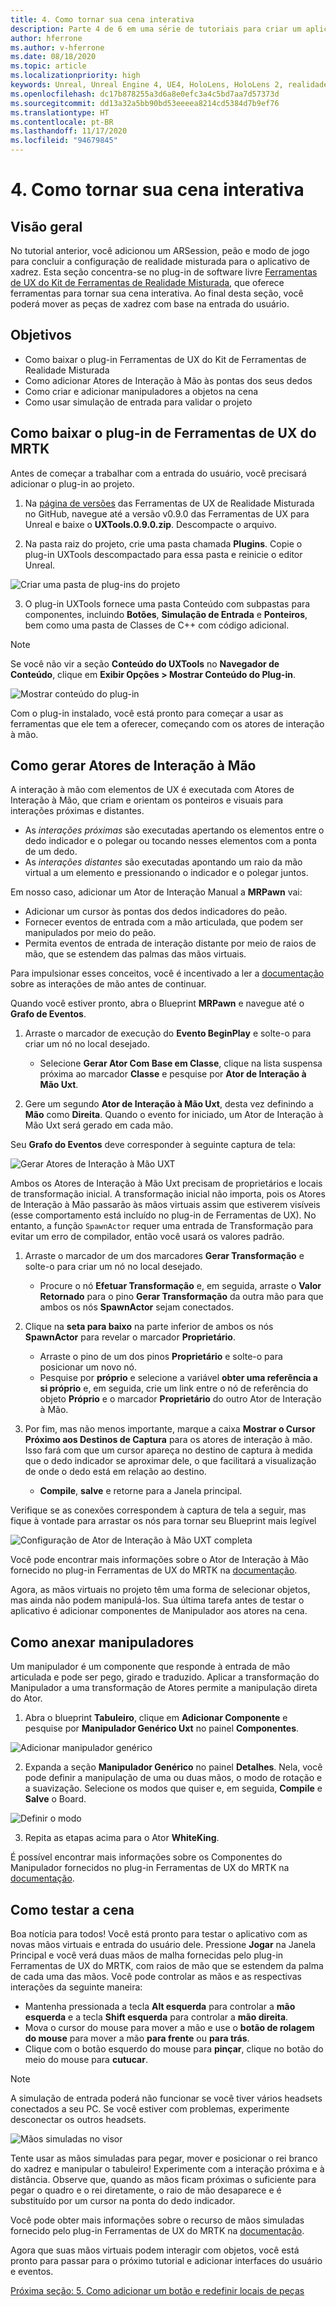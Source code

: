 ```yaml
---
title: 4. Como tornar sua cena interativa
description: Parte 4 de 6 em uma série de tutoriais para criar um aplicativo de xadrez simples usando o Unreal Engine 4 e o plug-in Ferramentas de UX do Kit de Ferramentas de Realidade Misturada
author: hferrone
ms.author: v-hferrone
ms.date: 08/18/2020
ms.topic: article
ms.localizationpriority: high
keywords: Unreal, Unreal Engine 4, UE4, HoloLens, HoloLens 2, realidade misturada, tutorial, introdução, mrtk, uxt, Ferramentas de UX, documentação, headset de realidade misturada, headset do windows mixed reality, headset de realidade virtual
ms.openlocfilehash: dc17b878255a3d6a8e0efc3a4c5bd7aa7d57373d
ms.sourcegitcommit: dd13a32a5bb90bd53eeeea8214cd5384d7b9ef76
ms.translationtype: HT
ms.contentlocale: pt-BR
ms.lasthandoff: 11/17/2020
ms.locfileid: "94679845"
---
```

# <a name="4-making-your-scene-interactive"></a>4. Como tornar sua cena interativa

## <a name="overview"></a>Visão geral

No tutorial anterior, você adicionou um ARSession, peão e modo de jogo para concluir a configuração de realidade misturada para o aplicativo de xadrez. Esta seção concentra-se no plug-in de software livre [Ferramentas de UX do Kit de Ferramentas de Realidade Misturada](https://github.com/microsoft/MixedReality-UXTools-Unreal), que oferece ferramentas para tornar sua cena interativa. Ao final desta seção, você poderá mover as peças de xadrez com base na entrada do usuário. 

## <a name="objectives"></a>Objetivos

* Como baixar o plug-in Ferramentas de UX do Kit de Ferramentas de Realidade Misturada 
* Como adicionar Atores de Interação à Mão às pontas dos seus dedos
* Como criar e adicionar manipuladores a objetos na cena
* Como usar simulação de entrada para validar o projeto

## <a name="downloading-the-mrtk-ux-tools-plugin"></a>Como baixar o plug-in de Ferramentas de UX do MRTK
Antes de começar a trabalhar com a entrada do usuário, você precisará adicionar o plug-in ao projeto.

1.  Na [página de versões](https://github.com/microsoft/MixedReality-UXTools-Unreal/releases) das Ferramentas de UX de Realidade Misturada no GitHub, navegue até a versão v0.9.0 das Ferramentas de UX para Unreal e baixe o **UXTools.0.9.0.zip**. Descompacte o arquivo.

2.  Na pasta raiz do projeto, crie uma pasta chamada **Plugins**. Copie o plug-in UXTools descompactado para essa pasta e reinicie o editor Unreal. 

![Criar uma pasta de plug-ins do projeto](images/unreal-uxt/4-plugins.PNG)

3.  O plug-in UXTools fornece uma pasta Conteúdo com subpastas para componentes, incluindo **Botões**, **Simulação de Entrada** e **Ponteiros**, bem como uma pasta de Classes de C++ com código adicional.  

> [!NOTE]
> Se você não vir a seção **Conteúdo do UXTools** no **Navegador de Conteúdo**, clique em **Exibir Opções > Mostrar Conteúdo do Plug-in**. 

![Mostrar conteúdo do plug-in](images/unreal-uxt/4-showplugincontent.PNG)

Com o plug-in instalado, você está pronto para começar a usar as ferramentas que ele tem a oferecer, começando com os atores de interação à mão.

## <a name="spawning-hand-interaction-actors"></a>Como gerar Atores de Interação à Mão
A interação à mão com elementos de UX é executada com Atores de Interação à Mão, que criam e orientam os ponteiros e visuais para interações próximas e distantes.
- As *interações próximas* são executadas apertando os elementos entre o dedo indicador e o polegar ou tocando nesses elementos com a ponta de um dedo. 
- As *interações distantes* são executadas apontando um raio da mão virtual a um elemento e pressionando o indicador e o polegar juntos.

Em nosso caso, adicionar um Ator de Interação Manual a **MRPawn** vai:
- Adicionar um cursor às pontas dos dedos indicadores do peão.
- Fornecer eventos de entrada com a mão articulada, que podem ser manipulados por meio do peão.
- Permita eventos de entrada de interação distante por meio de raios de mão, que se estendem das palmas das mãos virtuais.

Para impulsionar esses conceitos, você é incentivado a ler a [documentação](https://github.com/microsoft/MixedReality-UXTools-Unreal/blob/public/0.9.x/Docs/HandInteraction.md) sobre as interações de mão antes de continuar. 

Quando você estiver pronto, abra o Blueprint **MRPawn** e navegue até o **Grafo de Eventos**. 

1. Arraste o marcador de execução do **Evento BeginPlay** e solte-o para criar um nó no local desejado. 
    * Selecione **Gerar Ator Com Base em Classe**, clique na lista suspensa próxima ao marcador **Classe** e pesquise por **Ator de Interação à Mão Uxt**.  

2. Gere um segundo **Ator de Interação à Mão Uxt**, desta vez definindo a **Mão** como **Direita**. Quando o evento for iniciado, um Ator de Interação à Mão Uxt será gerado em cada mão. 

Seu **Grafo do Eventos** deve corresponder à seguinte captura de tela:

![Gerar Atores de Interação à Mão UXT](images/unreal-uxt/4-spawnactor.PNG)

Ambos os Atores de Interação à Mão Uxt precisam de proprietários e locais de transformação inicial. A transformação inicial não importa, pois os Atores de Interação à Mão passarão às mãos virtuais assim que estiverem visíveis (esse comportamento está incluído no plug-in de Ferramentas de UX). No entanto, a função `SpawnActor` requer uma entrada de Transformação para evitar um erro de compilador, então você usará os valores padrão. 

1. Arraste o marcador de um dos marcadores **Gerar Transformação** e solte-o para criar um nó no local desejado. 
    * Procure o nó **Efetuar Transformação** e, em seguida, arraste o **Valor Retornado** para o pino **Gerar Transformação** da outra mão para que ambos os nós **SpawnActor** sejam conectados. 

2.  Clique na **seta para baixo** na parte inferior de ambos os nós **SpawnActor** para revelar o marcador **Proprietário**.    
    * Arraste o pino de um dos pinos **Proprietário** e solte-o para posicionar um novo nó. 
    * Pesquise por **próprio** e selecione a variável **obter uma referência a si próprio** e, em seguida, crie um link entre o nó de referência do objeto **Próprio** e o marcador **Proprietário** do outro Ator de Interação à Mão. 
3. Por fim, mas não menos importante, marque a caixa **Mostrar o Cursor Próximo aos Destinos de Captura** para os atores de interação à mão. Isso fará com que um cursor apareça no destino de captura à medida que o dedo indicador se aproximar dele, o que facilitará a visualização de onde o dedo está em relação ao destino.
    * **Compile**, **salve** e retorne para a Janela principal. 

Verifique se as conexões correspondem à captura de tela a seguir, mas fique à vontade para arrastar os nós para tornar seu Blueprint mais legível

![Configuração de Ator de Interação à Mão UXT completa](images/unreal-uxt/4-fingerptrs.PNG) 

Você pode encontrar mais informações sobre o Ator de Interação à Mão fornecido no plug-in Ferramentas de UX do MRTK na [documentação](https://microsoft.github.io/MixedReality-UXTools-Unreal/version/public/0.9.x/Docs/HandInteraction.html).

Agora, as mãos virtuais no projeto têm uma forma de selecionar objetos, mas ainda não podem manipulá-los. Sua última tarefa antes de testar o aplicativo é adicionar componentes de Manipulador aos atores na cena.

## <a name="attaching-manipulators"></a>Como anexar manipuladores

Um manipulador é um componente que responde à entrada de mão articulada e pode ser pego, girado e traduzido. Aplicar a transformação do Manipulador a uma transformação de Atores permite a manipulação direta do Ator. 

1. Abra o blueprint **Tabuleiro**, clique em **Adicionar Componente** e pesquise por **Manipulador Genérico Uxt** no painel **Componentes**.

![Adicionar manipulador genérico](images/unreal-uxt/4-addmanip.PNG)

2. Expanda a seção **Manipulador Genérico** no painel **Detalhes**. Nela, você pode definir a manipulação de uma ou duas mãos, o modo de rotação e a suavização. Selecione os modos que quiser e, em seguida, **Compile** e **Salve** o Board. 

![Definir o modo](images/unreal-uxt/4-setrotmode.PNG)

3. Repita as etapas acima para o Ator **WhiteKing**.

É possível encontrar mais informações sobre os Componentes do Manipulador fornecidos no plug-in Ferramentas de UX do MRTK na [documentação](https://microsoft.github.io/MixedReality-UXTools-Unreal/version/public/0.9.x/Docs/Manipulator.html).

## <a name="testing-the-scene"></a>Como testar a cena
Boa notícia para todos! Você está pronto para testar o aplicativo com as novas mãos virtuais e entrada do usuário dele. Pressione **Jogar** na Janela Principal e você verá duas mãos de malha fornecidas pelo plug-in Ferramentas de UX do MRTK, com raios de mão que se estendem da palma de cada uma das mãos. Você pode controlar as mãos e as respectivas interações da seguinte maneira:
- Mantenha pressionada a tecla **Alt esquerda** para controlar a **mão esquerda** e a tecla **Shift esquerda** para controlar a **mão direita**. 
- Mova o cursor do mouse para mover a mão e use o **botão de rolagem do mouse** para mover a mão **para frente** ou **para trás**. 
- Clique com o botão esquerdo do mouse para **pinçar**, clique no botão do meio do mouse para **cutucar**. 

> [!NOTE]
> A simulação de entrada poderá não funcionar se você tiver vários headsets conectados a seu PC. Se você estiver com problemas, experimente desconectar os outros headsets. 

![Mãos simuladas no visor](images/unreal-uxt/4-handsim.PNG)

Tente usar as mãos simuladas para pegar, mover e posicionar o rei branco do xadrez e manipular o tabuleiro! Experimente com a interação próxima e à distância. Observe que, quando as mãos ficam próximas o suficiente para pegar o quadro e o rei diretamente, o raio de mão desaparece e é substituído por um cursor na ponta do dedo indicador. 

Você pode obter mais informações sobre o recurso de mãos simuladas fornecido pelo plug-in Ferramentas de UX do MRTK na [documentação](https://microsoft.github.io/MixedReality-UXTools-Unreal/version/public/0.9.x/Docs/InputSimulation.html).

Agora que suas mãos virtuais podem interagir com objetos, você está pronto para passar para o próximo tutorial e adicionar interfaces do usuário e eventos.

[Próxima seção: 5. Como adicionar um botão e redefinir locais de peças](unreal-uxt-ch5.md)
